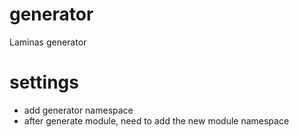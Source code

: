 # generator
Laminas generator

# settings
- add generator namespace
- after generate module, need to add the new module namespace
